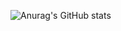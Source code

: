 ![Anurag's GitHub stats](https://github-readme-stats.vercel.app/api?username=raufGarayev&show_icons=true&theme=highcontrast)
